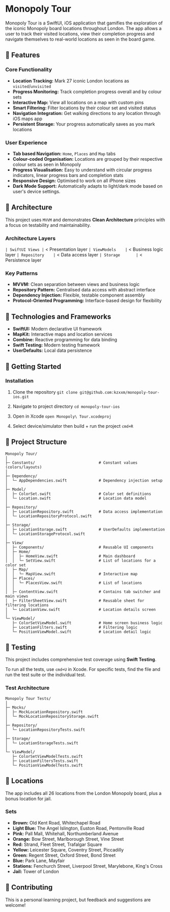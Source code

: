 # Monopoly Tour

Monopoly Tour is a SwiftUI, iOS application that gamifies the exploration of the iconic Monopoly board locations throughout London. The app allows a user to track their visited locations, view their completion progress and navigate themselves to real-world locations as seen in the board game.

## 📱 Features

### Core Functionality
- **Location Tracking:**  Mark 27 iconic London locations as `visited`/`unvisited`
- **Progress Monitoring:**  Track completion progress overall and by colour sets
- **Interactive Map:**  View all locations on a map with custom pins
- **Smart Filtering:**  Filter locations by their colour set and visited status
- **Navigation Integration:**  Get walking directions to any location through iOS maps app
- **Persistent Storage:**  Your progress automatically saves as you mark locations
### User Experience
- **Tab based Navigation:**  `Home`, `Places` and `Map` tabs
- **Colour-coded Organisation:**  Locations are grouped by their respective colour sets as seen in Monopoly
- **Progress Visualisation:**  Easy to understand with circular progress indicators, linear progress bars and completion stats
- **Responsive Design:**  Optimised to work on all iPhone sizes
- **Dark Mode Support:**  Automatically adapts to light/dark mode based on user's device settings.

## 🔨 Architecture

This project uses `MVVM` and demonstrates **Clean Architecture** principles with a focus on testability and maintainability.

### Architecture Layers
`| SwiftUI Views |`  <  Presentation layer
`| ViewModels    |`  <  Business logic layer
`| Repository    |`  <  Data access layer
`| Storage       |`  <  Persistence layer
### Key Patterns
- **MVVM:**  Clean separation between views and business logic
- **Repository Pattern:**  Centralised data access with abstract interface
- **Dependency Injection:**  Flexible, testable component assembly
- **Protocol-Oriented Programming:**  Interface-based design for flexibility
  
## 🔧 Technologies and Frameworks
- **SwiftUI:**  Modern declarative UI framework
- **MapKit:**  Interactive maps and location services
- **Combine:**  Reactive programming for data binding
- **Swift Testing:**  Modern testing framework
- **UserDefaults:**  Local data persistence

## 🚀 Getting Started

### Installation
1. Clone the repository
`git clone git@github.com:kzxxm/monopoly-tour-ios.git`

2. Navigate to project directory
`cd monopoly-tour-ios`

3. Open in Xcode
`open Monopoly\ Tour.xcodeproj`

4. Select device/simulator then build + run the project 
`cmd+R`

## 📁 Project Structure

```
Monopoly Tour/ 
│                          
├─ Constants/                            # Constant values (colors/layouts)
│
├─ Dependency/                           
│  └─ AppDependencies.swift              # Dependency injection setup
│
├─ Model/                                
│  ├─ ColorSet.swift                     # Color set definitions
│  └─ Location.swift                     # Location data model
│
├─ Repository/                           
│  ├─ LocationRepository.swift           # Data access implementation
│  └─ LocationRepositoryProtocol.swift   
│
├─ Storage/                              
│  ├─ LocationStorage.swift              # UserDefaults implementation
│  └─ LocationStorageProtocol.swift      
│
├─ View/                                 
│  ├─ Components/                        # Reusable UI components
│  ├─ Home/                              
│  │  ├─ HomeView.swift                  # Main dashboard
│  │  └─ SetView.swift                   # List of locations for a color set
│  ├─ Map/                               
│  │  └─ MapView.swift                   # Interactive map
│  ├─ Places/                            
│  │  └─ PlacesView.swift                # List of locations
│  │
│  ├─ ContentView.swift                  # Contains tab switcher and main views
│  ├─ FilterSheetView.swift              # Reusable sheet for filtering locations
│  └─ LocationView.swift                 # Location details screen
│
└─ ViewModel/                            
   ├─ ColorSetViewModel.swift            # Home screen business logic
   ├─ LocationFilters.swift              # Filtering logic
   └─ PositionViewModel.swift            # Location detail logic
```

## 🧪 Testing

This project includes comprehensive test coverage using **Swift Testing**.

To run all the tests, use `cmd+U` in Xcode.
For specific tests, find the file and run the test suite or the individual test.

### Test Architecture
```
Monopoly Tour Tests/
│
├─ Mocks/
│  ├─ MockLocationRepository.swift
│  └─ MockLocationRepositoryStorage.swift
│
├─ Repository/                                
│  └─ LocationRepositoryTests.swift
│
├─ Storage/                                
│  └─ LocationStorageTests.swift
│
└─ ViewModel/
   ├─ ColorSetViewModelTests.swift
   ├─ LocationFiltersTests.swift
   └─ PositionViewModelTests.swift
```

## 📍 Locations

The app includes all 26 locations from the London Monopoly board, plus a bonus location for jail.

###  Sets
- **Brown:** Old Kent Road, Whitechapel Road
- **Light Blue:** The Angel Islington, Euston Road, Pentonville Road
- **Pink:** Pall Mall, Whitehall, Northumberland Avenue
- **Orange:** Bow Street, Marlborough Street, Vine Street
- **Red:** Strand, Fleet Street, Trafalgar Square
- **Yellow:** Leicester Square, Coventry Street, Piccadilly
- **Green:** Regent Street, Oxford Street, Bond Street
- **Blue:** Park Lane, Mayfair
- **Stations:** Fenchurch Street, Liverpool Street, Marylebone, King's Cross
- **Jail:** Tower of London

## 🤝 Contributing

This is a personal learning project, but feedback and suggestions are welcome!
